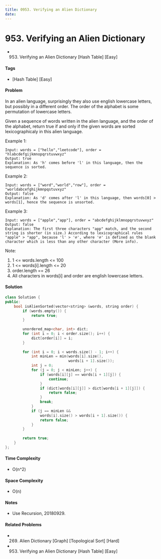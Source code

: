 ```yaml
---
title: 0953. Verifying an Alien Dictionary
date: 
---
```


# 953. Verifying an Alien Dictionary
- 953. Verifying an Alien Dictionary [Hash Table] [Easy]

#### Tags
- [Hash Table] [Easy]

#### Problem
In an alien language, surprisingly they also use english lowercase letters, but possibly in a different order. The order of the alphabet is some permutation of lowercase letters.

Given a sequence of words written in the alien language, and the order of the alphabet, return true if and only if the given words are sorted lexicographicaly in this alien language.

Example 1:

    Input: words = ["hello","leetcode"], order = "hlabcdefgijkmnopqrstuvwxyz"
    Output: true
    Explanation: As 'h' comes before 'l' in this language, then the sequence is sorted.

Example 2:

    Input: words = ["word","world","row"], order = "worldabcefghijkmnpqstuvxyz"
    Output: false
    Explanation: As 'd' comes after 'l' in this language, then words[0] > words[1], hence the sequence is unsorted.

Example 3:

    Input: words = ["apple","app"], order = "abcdefghijklmnopqrstuvwxyz"
    Output: false
    Explanation: The first three characters "app" match, and the second string is shorter (in size.) According to lexicographical rules "apple" > "app", because 'l' > '∅', where '∅' is defined as the blank character which is less than any other character (More info).
 

Note:

1. 1 <= words.length <= 100
2. 1 <= words[i].length <= 20
3. order.length == 26
4. All characters in words[i] and order are english lowercase letters.

#### Solution
``` C++
class Solution {
public:
    bool isAlienSorted(vector<string> &words, string order) {
        if (words.empty()) {
            return true;
        }
        
        unordered_map<char, int> dict;
        for (int i = 0; i < order.size(); i++) {
            dict[order[i]] = i;
        }
        
        for (int i = 0; i < words.size() - 1; i++) {
            int minLen = min(words[i].size(), 
                             words[i + 1].size());
            int j = 0;
            for (j = 0; j < minLen; j++) {
                if (words[i][j] == words[i + 1][j]) {
                    continue;
                }
                if (dict[words[i][j]] > dict[words[i + 1][j]]) {
                    return false;
                }
                break;
            }
            if (j == minLen && 
                words[i].size() > words[i + 1].size()) {
                return false;
            }
        }
        
        return true;
    }
};
```

#### Time Complexity
- O(n^2)

#### Space Complexity
- O(n)

#### Notes
- Use Recursion, 20180929.

#### Related Problems
- 269. Alien Dictionary [Graph] [Topological Sort] [Hard]
- 953. Verifying an Alien Dictionary [Hash Table] [Easy]
